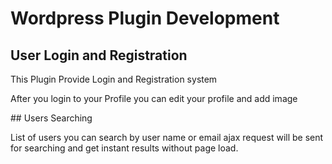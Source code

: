 # Wordpress Plugin Development 
## User Login and Registration <br>
<p>This Plugin Provide Login and Registration system</p>
<p>After you login to your Profile you can edit your profile and add image</p>
## Users Searching
<p>List of users you can search by user name or email ajax request will be sent for searching and get instant results without page load.</p>